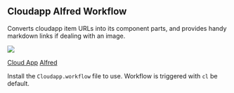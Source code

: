 ## Cloudapp Alfred Workflow

Converts cloudapp item URLs into its component parts, and provides handy markdown links if dealing with an image.

![](http://c.midd.io/Tx67/Screen%20Shot%202014-02-17%20at%2016.16.49.png)

[Cloud App](http://www.getcloudapp.com)
[Alfred](http://www.alfredapp.com)

Install the `Cloudapp.workflow` file to use.  Workflow is triggered with `cl` be default.